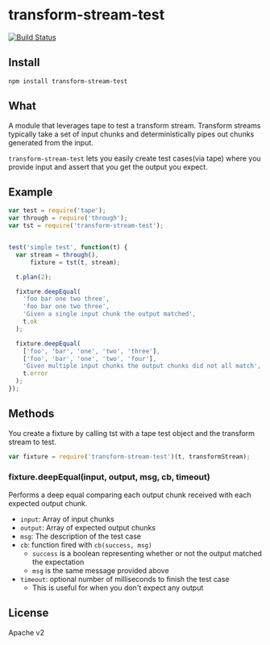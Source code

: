 transform-stream-test
==========================

[![Build Status](https://travis-ci.org/jirwin/node-transform-stream-test.svg?branch=master)](https://travis-ci.org/jirwin/node-transform-stream-test)

## Install
`npm install transform-stream-test`

## What
A module that leverages tape to test a transform stream. Transform streams typically take a set of input chunks and deterministically pipes out chunks generated from the input.

`transform-stream-test` lets you easily create test cases(via tape) where you provide input and assert that you get the output you expect.

## Example
```js
var test = require('tape');
var through = require('through');
var tst = require('transform-stream-test');


test('simple test', function(t) {
  var stream = through(),
      fixture = tst(t, stream);

  t.plan(2);

  fixture.deepEqual(
    'foo bar one two three',
    'foo bar one two three',
    'Given a single input chunk the output matched',
    t.ok
  );

  fixture.deepEqual(
    ['foo', 'bar', 'one', 'two', 'three'],
    ['foo', 'bar', 'one', 'two', 'four'],
    'Given multiple input chunks the output chunks did not all match',
    t.error
  );
});

```

## Methods
You create a fixture by calling tst with a tape test object and the transform stream to test.

```js
var fixture = require('transform-stream-test')(t, transformStream);
```

### fixture.deepEqual(input, output, msg, cb, timeout)
Performs a deep equal comparing each output chunk received with each expected output chunk.

* `input`: Array of input chunks
* `output`: Array of expected output chunks
* `msg`: The description of the test case
* `cb`: function fired with `cb(success, msg)`
  * `success` is a boolean representing whether or not the output matched the expectation
  * `msg` is the same message provided above
* `timeout`: optional number of milliseconds to finish the test case
  * This is useful for when you don't expect any output

## License
Apache v2
